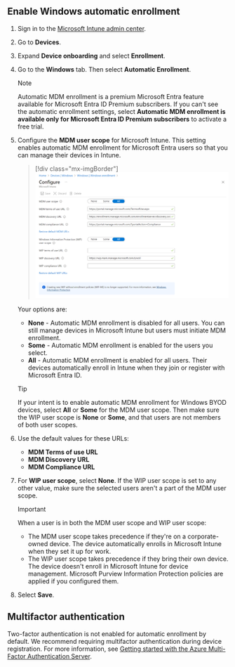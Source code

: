 ## Enable Windows automatic enrollment  
1. Sign in to the [Microsoft Intune admin center](https://go.microsoft.com/fwlink/?linkid=2109431).     
1. Go to **Devices**.
1. Expand **Device onboarding** and select  **Enrollment**.     
1. Go to the **Windows** tab. Then select **Automatic Enrollment**.  

   > [!NOTE]
   >  Automatic MDM enrollment is a premium Microsoft Entra feature available for Microsoft Entra ID Premium subscribers. If you can't see the automatic enrollment settings, select **Automatic MDM enrollment is available only for Microsoft Entra ID Premium subscribers** to activate a free trial.   
1. Configure the **MDM user scope** for Microsoft Intune. This setting enables automatic MDM enrollment for Microsoft Entra users so that you can manage their devices in Intune.

   > [!div class="mx-imgBorder"]
   > ![Screenshot shows the Microsoft Entra MDM user scope.](../enrollment/media/windows-enroll/auto-enroll-scope.png)

    Your options are:  
   
   - **None** - Automatic MDM enrollment is disabled for all users. You can still manage devices in Microsoft Intune but users must initiate MDM enrollment.  
   - **Some** - Automatic MDM enrollment is enabled for the users you select.    
   - **All** - Automatic MDM enrollment is enabled for all users. Their devices automatically enroll in Intune when they join or register with Microsoft Entra ID.  
  
   > [!TIP]
   > If your intent is to enable automatic MDM enrollment for Windows BYOD devices, select **All** or **Some** for the MDM user scope. Then make sure the WIP user scope is **None** or **Some**, and that users are not members of both user scopes.  
   
1. Use the default values for these URLs:   
   - **MDM Terms of use URL**  
   - **MDM Discovery URL**  
   - **MDM Compliance URL**  
 
1. For **WIP user scope**, select **None**. If the WIP user scope is set to any other value, make sure the selected users aren't a part of the MDM user scope.  
   
   > [!IMPORTANT]
    > When a user is in both the MDM user scope and WIP user scope: 
    > - The MDM user scope takes precedence if they're on a corporate-owned device. The device automatically enrolls in Microsoft Intune when they set it up for work.  
    > - The WIP user scope takes precedence if they bring their own device. The device doesn't enroll in Microsoft Intune for device management. Microsoft Purview Information Protection policies are applied if you configured them. 

1. Select **Save**.    

## Multifactor authentication  

Two-factor authentication is not enabled for automatic enrollment by default. We recommend requiring multifactor authentication during device registration. For more information, see [Getting started with the Azure Multi-Factor Authentication Server](/azure/multi-factor-authentication/multi-factor-authentication-get-started-cloud).  
